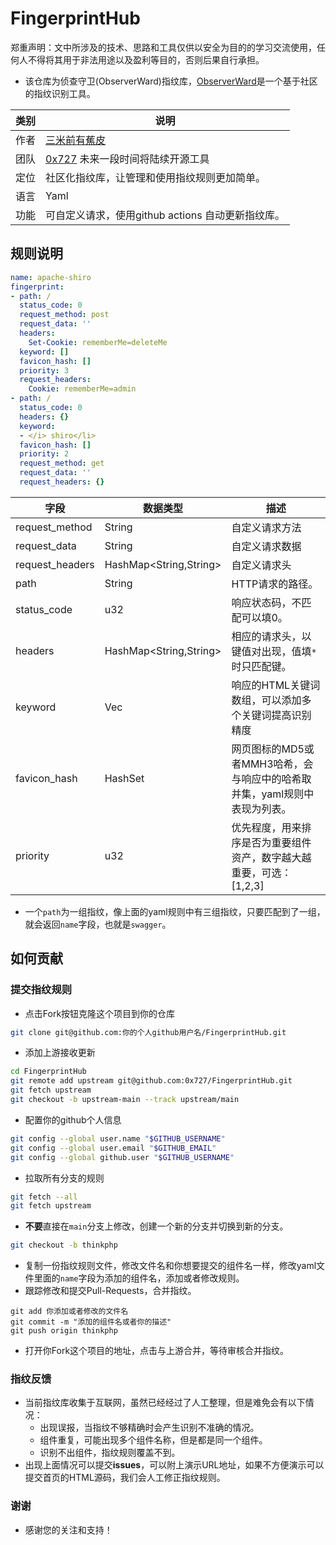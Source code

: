 # FingerprintHub

郑重声明：文中所涉及的技术、思路和工具仅供以安全为目的的学习交流使用，任何人不得将其用于非法用途以及盈利等目的，否则后果自行承担。

- 该仓库为侦查守卫(ObserverWard)指纹库，[ObserverWard](https://github.com/0x727/ObserverWard_0x727)是一个基于社区的指纹识别工具。

| 类别 | 说明                                                         |
| ---- | ------------------------------------------------------------ |
| 作者 | [三米前有蕉皮](https://github.com/cn-kali-team)              |
| 团队 | [0x727](https://github.com/0x727) 未来一段时间将陆续开源工具 |
| 定位 | 社区化指纹库，让管理和使用指纹规则更加简单。                 |
| 语言 | Yaml                                                         |
| 功能 | 可自定义请求，使用github actions 自动更新指纹库。            |

## 规则说明

```yaml
name: apache-shiro
fingerprint:
- path: /
  status_code: 0
  request_method: post
  request_data: ''
  headers:
    Set-Cookie: rememberMe=deleteMe
  keyword: []
  favicon_hash: []
  priority: 3
  request_headers:
    Cookie: rememberMe=admin
- path: /
  status_code: 0
  headers: {}
  keyword:
  - </i> shiro</li>
  favicon_hash: []
  priority: 2
  request_method: get
  request_data: ''
  request_headers: {}
```

| 字段            | 数据类型               | 描述                                                         |
| --------------- | ---------------------- | ------------------------------------------------------------ |
| request_method  | String                 | 自定义请求方法                                               |
| request_data    | String                 | 自定义请求数据                                               |
| request_headers | HashMap<String,String> | 自定义请求头                                                 |
| path            | String                 | HTTP请求的路径。                                             |
| status_code     | u32                    | 响应状态码，不匹配可以填0。                                  |
| headers         | HashMap<String,String> | 相应的请求头，以键值对出现，值填`*`时只匹配键。              |
| keyword         | Vec<String>            | 响应的HTML关键词数组，可以添加多个关键词提高识别精度         |
| favicon_hash    | HashSet<String>        | 网页图标的MD5或者MMH3哈希，会与响应中的哈希取并集，yaml规则中表现为列表。 |
| priority        | u32                    | 优先程度，用来排序是否为重要组件资产，数字越大越重要，可选：[1,2,3] |

- 一个`path`为一组指纹，像上面的yaml规则中有三组指纹，只要匹配到了一组，就会返回`name`字段，也就是`swagger`。

## 如何贡献

### 提交指纹规则

- 点击Fork按钮克隆这个项目到你的仓库

```bash
git clone git@github.com:你的个人github用户名/FingerprintHub.git
```

- 添加上游接收更新

```bash
cd FingerprintHub
git remote add upstream git@github.com:0x727/FingerprintHub.git
git fetch upstream
git checkout -b upstream-main --track upstream/main
```

- 配置你的github个人信息

```bash
git config --global user.name "$GITHUB_USERNAME"
git config --global user.email "$GITHUB_EMAIL"
git config --global github.user "$GITHUB_USERNAME"
```

- 拉取所有分支的规则

```bash
git fetch --all
git fetch upstream
```

- **不要**直接在`main`分支上修改，创建一个新的分支并切换到新的分支。

```bash
git checkout -b thinkphp
```

- 复制一份指纹规则文件，修改文件名和你想要提交的组件名一样，修改yaml文件里面的`name`字段为添加的组件名，添加或者修改规则。
- 跟踪修改和提交Pull-Requests，合并指纹。

```
git add 你添加或者修改的文件名
git commit -m "添加的组件名或者你的描述"
git push origin thinkphp
```

- 打开你Fork这个项目的地址，点击与上游合并，等待审核合并指纹。

### 指纹反馈

- 当前指纹库收集于互联网，虽然已经经过了人工整理，但是难免会有以下情况：
  - 出现误报，当指纹不够精确时会产生识别不准确的情况。
  - 组件重复，可能出现多个组件名称，但是都是同一个组件。
  - 识别不出组件，指纹规则覆盖不到。
- 出现上面情况可以提交**issues**，可以附上演示URL地址，如果不方便演示可以提交首页的HTML源码，我们会人工修正指纹规则。

### 谢谢

- 感谢您的关注和支持！
